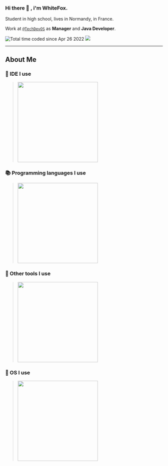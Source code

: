 ### Hi there 👋 , i'm WhiteFox.
<p>
  Student in high school, lives in Normandy, in France.
</p>

Work at [`@TechDevOS`](https://techdev-os.fr) as **Manager** and **Java Developer**.


<div align="left" id="badges">
  <img src="https://wakatime.com/badge/user/2c78f19d-7d01-4fa5-b17a-ff5406dba5af.svg" alt="Total time coded since Apr 26 2022" />
  <img src="https://komarev.com/ghpvc/?username=whitefox2232&style=flat-square&color=blue"/> 
</div>

---

## About Me

### 🔨 IDE I use

> <img src="https://media.discordapp.net/attachments/785951129187778614/1058498573005758545/IDE.png?width=926&height=192" width="256" />

### 📚 Programming languages I use

> <img src="https://media.discordapp.net/attachments/785951129187778614/1058501466182127646/Languages.png?width=926&height=216" width="256" />

### 📌 Other tools I use

> <img src="https://media.discordapp.net/attachments/785951129187778614/1058504068479324210/Tools.png?width=926&height=192" width="256" />

### 🎈 OS I use

> <img src="https://media.discordapp.net/attachments/785951129187778614/1058509962780884992/OS.png?width=666&height=192" width="256" />
